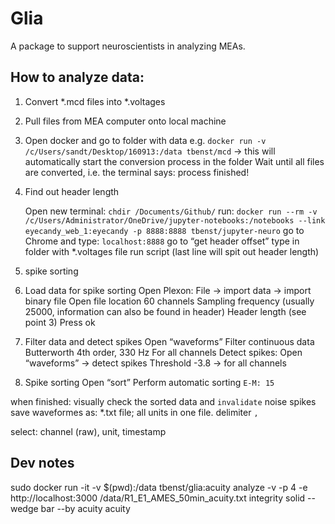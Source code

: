 # Glia
A package to support neuroscientists in analyzing MEAs.


## How to analyze data:
1. Convert *.mcd files into *.voltages

  1. Pull files from MEA computer onto local machine 

  2. Open docker and go to folder with data
e.g. `docker run -v /c/Users/sandt/Desktop/160913:/data tbenst/mcd`
-> this will automatically start the conversion process in the folder
Wait until all files are converted, i.e. the terminal says: process finished!

3. Find out header length

    Open new terminal:
    `chdir /Documents/Github/`
    run:
    `docker run --rm -v /c/Users/Administrator/OneDrive/jupyter-notebooks:/notebooks --link eyecandy_web_1:eyecandy -p 8888:8888 tbenst/jupyter-neuro`
    go to Chrome and type: `localhost:8888`
    go to “get header offset”
    type in folder with *.voltages file
    run script (last line will spit out header length)

2. spike sorting
  4. Load data for spike sorting
Open Plexon:
File -> import data -> import binary file
Open file location
    60 channels
Sampling frequency (usually 25000, information can also be found in header)
    Header length (see point 3)
    Press ok

  5. Filter data and detect spikes
Open “waveforms”
Filter continuous data
    Butterworth 4th order, 330 Hz
        For all channels
Detect spikes:
    Open “waveforms” -> detect spikes
        Threshold -3.8 -> for all channels

  6. Spike sorting
Open “sort”
Perform automatic sorting
    `E-M: 15`

 when finished: visually check the sorted data and `invalidate` noise spikes
  save waveformes as: *.txt file; all units in one file. delimiter `,`

  select: channel (raw), unit, timestamp


## Dev notes
sudo docker run -it -v $(pwd):/data tbenst/glia:acuity analyze -v -p 4 -e http://localhost:3000 /data/R1_E1_AMES_50min_acuity.txt integrity solid --wedge bar --by acuity acuity
